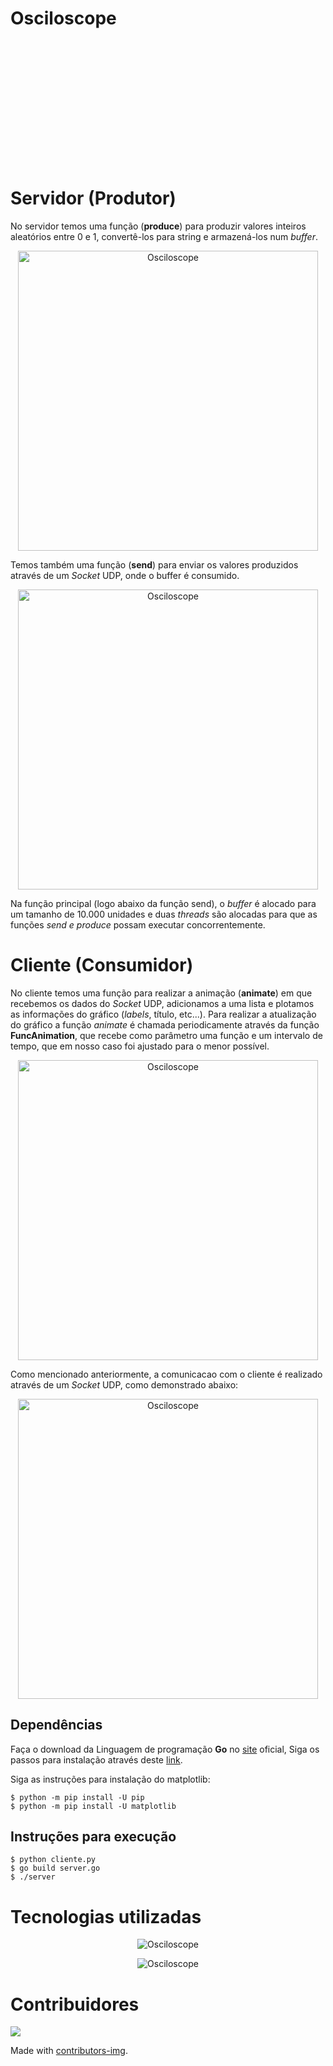 # Osciloscope
<p align="center">
  <img  src="https://media.giphy.com/media/hSpEmBRHRTqrOHcCw2/giphy.gif" alt="Osciloscope" style="width: 480px; height: 196px; left: 0px; top: 0px; opacity: 0;">
</p>

# Servidor (Produtor)
No servidor temos uma função (**produce**) para produzir valores inteiros aleatórios entre 0 e 1, convertê-los para string e armazená-los num *buffer*.
<p align="center">
  <img  src="https://i.imgur.com/X5YRfnx.png" alt="Osciloscope" style="width: 480px">
</p>

Temos também uma função (**send**) para enviar os valores produzidos através de um *Socket* UDP, onde o buffer é consumido.
<p align="center">
  <img  src="https://i.imgur.com/jkGyOqy.png" alt="Osciloscope" style="width: 480px">
</p>

Na função principal (logo abaixo da função send), o *buffer* é alocado para um tamanho de 10.000 unidades e duas *threads* são alocadas para que as funções *send e produce* possam executar concorrentemente. 

# Cliente (Consumidor)
No cliente temos uma função para realizar a animação (**animate**) em que recebemos os dados do *Socket* UDP, adicionamos a uma lista e plotamos as informações do gráfico (*labels*, título, etc...). Para realizar a atualização do gráfico a função *animate* é chamada periodicamente através da função **FuncAnimation**, que recebe como parâmetro uma função e um intervalo de tempo, que em nosso caso foi ajustado para o menor possível.

<p align="center">
  <img  src="https://i.imgur.com/BVOmMts.png" alt="Osciloscope" style="width: 480px">
</p>

Como mencionado anteriormente, a comunicacao com o cliente é realizado através de um *Socket* UDP, como demonstrado abaixo:  

<p align="center">
  <img  src="https://i.imgur.com/2jWnM1T.png" alt="Osciloscope" style="width: 480px">
</p>

## Dependências
Faça o download da Linguagem de programação **Go** no [site](https://golang.org/) oficial, Siga os passos para instalação através deste [link](https://golang.org/doc/install).  

Siga as instruções para instalação do matplotlib:

```
$ python -m pip install -U pip
$ python -m pip install -U matplotlib
```

## Instruções para execução
```
$ python cliente.py
$ go build server.go
$ ./server
```
# Tecnologias utilizadas
<p align="center">
  <img  src="https://golang.org/lib/godoc/images/footer-gopher.jpg" alt="Osciloscope">
</p>

<p align="center">
  <img  src="https://www.python.org/static/img/python-logo.png" alt="Osciloscope">
</p>

# Contribuidores 
<a href="https://github.com/FalsoMoralista/osciloscope/graphs/contributors">
  <img src="https://contributors-img.web.app/image?repo=FalsoMoralista/osciloscope" />
</a>

Made with [contributors-img](https://contributors-img.web.app).
